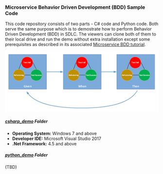 ### Microservice Behavior Driven Development (BDD) Sample Code 
This code repository consists of two parts - C# code and Python code. Both serve the same purpose which is to demostrate how to perform Behavior Driven Development (BDD) in SDLC. The viewers can clone both of them to their local drive and run the demo without extra installation except some prerequisites as described in its associated [Microservice BDD tutorial](https://medium.com/@robertwang_60970/creating-a-microservice-with-bdd-in-c-af66bd608da6).

![BDD Lifecycle](docs/bdd_cycle.png)

##### [csharp_demo](https://github.com/EnterpriseWS/microservice_bdd_demos/tree/master/csharp_demo) Folder
- **Operating System:** Windows 7 and above
- **Developer IDE:** Microsoft Visual Studio 2017
- **.Net Framework:** 4.5 and above

##### [python_demo](https://github.com/EnterpriseWS/microservice_bdd_demos/tree/master/python_demo) Folder
(TBD)